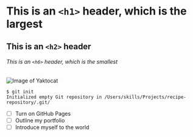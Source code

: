 # This is an `<h1>` header, which is the largest
## This is an `<h2>` header
###### This is an `<h6>` header, which is the smallest

 ![Image of Yaktocat](https://octodex.github.com/images/yaktocat.png)


```
$ git init
Initialized empty Git repository in /Users/skills/Projects/recipe-repository/.git/
```

- [ ] Turn on GitHub Pages
- [ ] Outline my portfolio
- [ ] Introduce myself to the world
